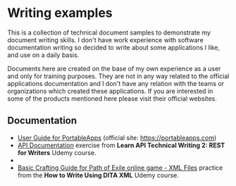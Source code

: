 # Writing examples

This is a collection of technical document samples to demonstrate my document writing skills. I don't have work experience with software documentation writing so decided to write about some applications I like, and use on a daily basis.

Documents here are created on the base of my own experience as a user and only for training purposes. They are not in any way related to the official applications documentation and I don't have any relation with the teams or organizations which created these applications. If you are interested in some of the products mentioned here please visit their official websites.

## Documentation

* [User Guide for PortableApps](UserGuide.md) (official site: <https://portableapps.com>)
* [API Documentation](RESTDocs.md) exercise from **Learn API Technical Writing 2: REST for Writers** Udemy course.
* 
* [Basic Crafting Guide for Path of Exile online game - XML Files](BasicPoECraftGudeData) practice from the **How to Write Using DITA XML** Udemy course.
